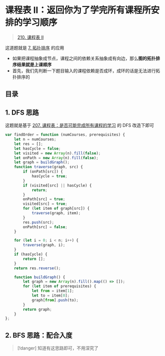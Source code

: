 
# 课程表 II：返回你为了学完所有课程所安排的学习顺序



>  [210. 课程表 II](https://leetcode.cn/problems/course-schedule-ii/)



这道题就是 [7. 拓扑排序](/post/S4miMgDy.html) 的应用
- 如果把课程抽象成节点，课程之间的依赖关系抽象成有向边，那么**图的拓扑排序结果就是上课顺序**
- 首先，我们先判断一下题目输入的课程依赖是否成环，成环的话是无法进行拓扑排序的


## 目录
<!-- toc -->
 ## 1. DFS 思路 

这题就是基于 [207. 课程表：是否可能完成所有课程的学习](/post/hMyxRQDl.html) 的 DFS 改造下即可


```javascript
var findOrder = function (numCourses, prerequisites) {
    let n = numCourses;
    let res = [];
    let hasCycle = false;
    let visited = new Array(n).fill(false);
    let onPath = new Array(n).fill(false);
    let graph = buildGraph();
    function traverse(graph, src) {
        if (onPath[src]) {
            hasCycle = true;
        }
        if (visited[src] || hasCycle) {
            return;
        }
        onPath[src] = true;
        visited[src] = true;
        for (let item of graph[src]) {
            traverse(graph, item);
        }
        res.push(src);
        onPath[src] = false;
    }

    for (let i = 0; i < n; i++) {
        traverse(graph, i);
    }
    if (hasCycle) {
        return [];
    }
    return res.reverse();

    function buildGraph() {
        let graph = new Array(n).fill().map(() => []);
        for (let item of prerequisites) {
            let from = item[1];
            let to = item[0];
            graph[from].push(to);
        }
        return graph;
    }
};

```

## 2. BFS 思路：配合入度

> [!danger]
> 知道有这思路即可，不用深究了